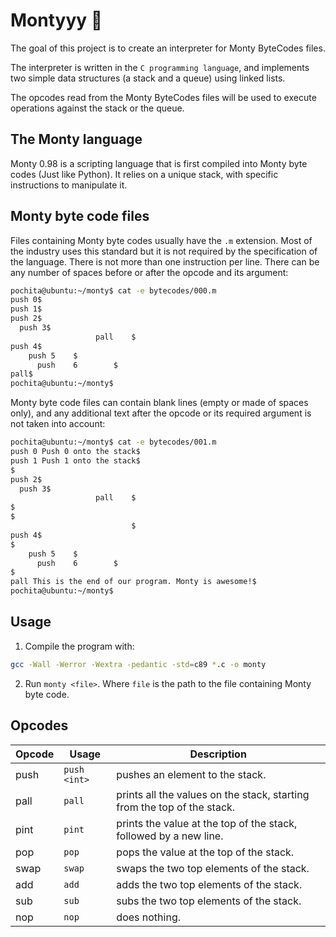 # Montyyy 🐍

The goal of this project is to create an interpreter for Monty ByteCodes files.

The interpreter is written in the `C programming language`, and implements two simple data structures (a stack and a queue) using linked lists.

The opcodes read from the Monty ByteCodes files will be used to execute operations against the stack or the queue.

## The Monty language

Monty 0.98 is a scripting language that is first compiled into Monty byte codes (Just like Python). It relies on a unique stack, with specific instructions to manipulate it.

## Monty byte code files

Files containing Monty byte codes usually have the `.m` extension. Most of the industry uses this standard but it is not required by the specification of the language. There is not more than one instruction per line. There can be any number of spaces before or after the opcode and its argument:

```bash
pochita@ubuntu:~/monty$ cat -e bytecodes/000.m
push 0$
push 1$
push 2$
  push 3$
                   pall    $
push 4$
    push 5    $
      push    6        $
pall$
pochita@ubuntu:~/monty$
```

Monty byte code files can contain blank lines (empty or made of spaces only), and any additional text after the opcode or its required argument is not taken into account:

```bash
pochita@ubuntu:~/monty$ cat -e bytecodes/001.m
push 0 Push 0 onto the stack$
push 1 Push 1 onto the stack$
$
push 2$
  push 3$
                   pall    $
$
$
                           $
push 4$
$
    push 5    $
      push    6        $
$
pall This is the end of our program. Monty is awesome!$
pochita@ubuntu:~/monty$
```

## Usage

1. Compile the program with:

```bash
gcc -Wall -Werror -Wextra -pedantic -std=c89 *.c -o monty
```

2. Run `monty <file>`. Where `file` is the path to the file containing Monty byte code.

## Opcodes

| Opcode | Usage        | Description                                                             |
| ------ | ------------ | ----------------------------------------------------------------------- |
| push   | `push <int>` | pushes an element to the stack.                                         |
| pall   | `pall`       | prints all the values on the stack, starting from the top of the stack. |
| pint   | `pint`       | prints the value at the top of the stack, followed by a new line.       |
| pop    | `pop`        | pops the value at the top of the stack.                                 |
| swap   | `swap`       | swaps the two top elements of the stack.                                |
| add    | `add`        | adds the two top elements of the stack.                                 |
| sub    | `sub`        | subs the two top elements of the stack.                                 |
| nop    | `nop`        | does nothing.                                                           |
